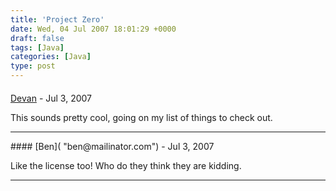 ```yaml
---
title: 'Project Zero'
date: Wed, 04 Jul 2007 18:01:29 +0000
draft: false
tags: [Java]
categories: [Java]
type: post
---
```



#### 
[Devan](http://dgoodwin.dangerouslyinc.com "dgoodwin@dangerouslyinc.com") - <time datetime="2007-07-04 15:04:08">Jul 3, 2007</time>

This sounds pretty cool, going on my list of things to check out.
<hr />
#### 
[Ben]( "ben@mailinator.com") - <time datetime="2007-07-04 19:04:54">Jul 3, 2007</time>

Like the license too! Who do they think they are kidding.
<hr />
